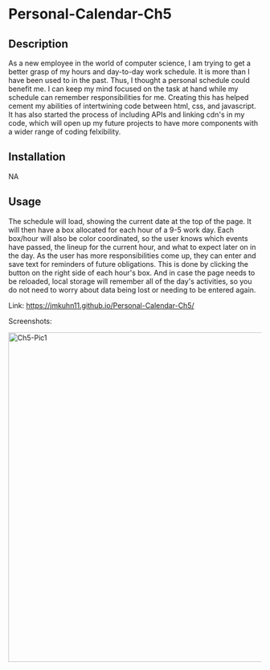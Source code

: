 # Personal-Calendar-Ch5

## Description
As a new employee in the world of computer science, I am trying to get a better grasp of my hours and day-to-day work schedule. It is more than I have been used to in the past. Thus, I thought a personal schedule could benefit me. I can keep my mind focused on the task at hand while my schedule can remember responsibilities for me. Creating this has helped cement my abilities of intertwining code between html, css, and javascript. It has also started the process of including APIs and linking cdn's in my code, which will open up my future projects to have more components with a wider range of coding felxibility. 

## Installation
NA

## Usage
The schedule will load, showing the current date at the top of the page. It will then have a box allocated for each hour of a 9-5 work day. Each box/hour will also be color coordinated, so the user knows which events have passed, the lineup for the current hour, and what to expect later on in the day. As the user has more responsibilities come up, they can enter and save text for reminders of future obligations. This is done by clicking the button on the right side of each hour's box. And in case the page needs to be reloaded, local storage will remember all of the day's activities, so you do not need to worry about data being lost or needing to be entered again.

Link: https://jmkuhn11.github.io/Personal-Calendar-Ch5/

Screenshots:

<img width="654" alt="Ch5-Pic1" src="https://user-images.githubusercontent.com/122703273/216796808-d5c60e03-cc0d-4a46-8127-ed7c7b7990e8.PNG">
